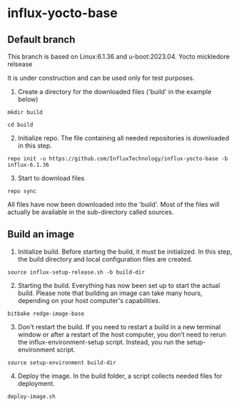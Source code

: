 # influx-yocto-base


## Default branch

This branch is based on Linux:6.1.36 and u-boot:2023.04. Yocto mickledore relsease

It is under construction and can be used only for test purposes.

1. Create a directory for the downloaded files ('build' in the example below)

 `mkdir build`

 `cd build`

2. Initialize repo. The file containing all needed repositories is downloaded in this step.

 `repo init -u https://github.com/InfluxTechnology/influx-yocto-base -b influx-6.1.36`

3. Start to download files

 `repo sync`

All files have now been downloaded into the 'build'. Most of the files will actually be available in the sub-directory called sources.

## Build an image

1. Initialize build. Before starting the build, it must be initialized. In this step, the build directory and local configuration files are created.

`source influx-setup-release.sh -b build-dir`

2. Starting the build. Everything has now been set up to start the actual build. Please note that building an image can take many hours, depending on your host computer's capabilities.

`bitbake redge-image-base`

3. Don't restart the build. If you need to restart a build in a new terminal window or after a restart of the host computer, you don’t need to rerun the influx-environment-setup script. Instead, you run the setup-environment script.

`source setup-environment build-dir`

 4. Deploy the image. In the build folder, a script collects needed files for deployment.

`deploy-image.sh`
